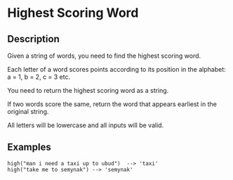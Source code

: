 # Highest Scoring Word

## Description 

Given a string of words, you need to find the highest scoring word.

Each letter of a word scores points according to its position in the alphabet: a = 1, b = 2, c = 3 etc.

You need to return the highest scoring word as a string.

If two words score the same, return the word that appears earliest in the original string.

All letters will be lowercase and all inputs will be valid.

## Examples 

    high("man i need a taxi up to ubud")  --> 'taxi'
    high("take me to semynak") --> 'semynak'